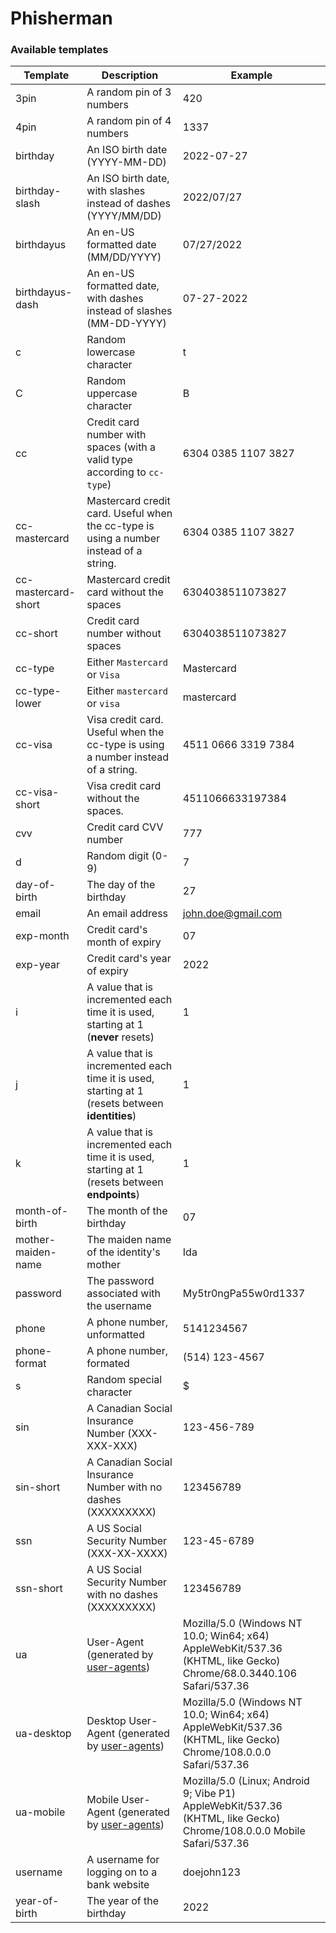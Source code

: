 # Phisherman

### Available templates

| Template            | Description                                                                                     | Example                                                                                                              |
| ------------------- | ----------------------------------------------------------------------------------------------- | -------------------------------------------------------------------------------------------------------------------- |
| 3pin                | A random pin of 3 numbers                                                                       | 420                                                                                                                  |
| 4pin                | A random pin of 4 numbers                                                                       | 1337                                                                                                                 |
| birthday            | An ISO birth date (YYYY-MM-DD)                                                                  | 2022-07-27                                                                                                           |
| birthday-slash      | An ISO birth date, with slashes instead of dashes (YYYY/MM/DD)                                  | 2022/07/27                                                                                                           |
| birthdayus          | An en-US formatted date (MM/DD/YYYY)                                                            | 07/27/2022                                                                                                           |
| birthdayus-dash     | An en-US formatted date, with dashes instead of slashes (MM-DD-YYYY)                            | 07-27-2022                                                                                                           |
| c                   | Random lowercase character                                                                      | t                                                                                                                    |
| C                   | Random uppercase character                                                                      | B                                                                                                                    |
| cc                  | Credit card number with spaces (with a valid type according to `cc-type`)                       | 6304 0385 1107 3827                                                                                                  |
| cc-mastercard       | Mastercard credit card. Useful when the cc-type is using a number instead of a string.          | 6304 0385 1107 3827                                                                                                  |
| cc-mastercard-short | Mastercard credit card without the spaces                                                       | 6304038511073827                                                                                                     |
| cc-short            | Credit card number without spaces                                                               | 6304038511073827                                                                                                     |
| cc-type             | Either `Mastercard` or `Visa`                                                                   | Mastercard                                                                                                           |
| cc-type-lower       | Either `mastercard` or `visa`                                                                   | mastercard                                                                                                           |
| cc-visa             | Visa credit card. Useful when the cc-type is using a number instead of a string.                | 4511 0666 3319 7384                                                                                                  |
| cc-visa-short       | Visa credit card without the spaces.                                                            | 4511066633197384                                                                                                     |
| cvv                 | Credit card CVV number                                                                          | 777                                                                                                                  |
| d                   | Random digit (0-9)                                                                              | 7                                                                                                                    |
| day-of-birth        | The day of the birthday                                                                         | 27                                                                                                                   |
| email               | An email address                                                                                | john.doe@gmail.com                                                                                                   |
| exp-month           | Credit card's month of expiry                                                                   | 07                                                                                                                   |
| exp-year            | Credit card's year of expiry                                                                    | 2022                                                                                                                 |
| i                   | A value that is incremented each time it is used, starting at 1 (**never** resets)              | 1                                                                                                                    |
| j                   | A value that is incremented each time it is used, starting at 1 (resets between **identities**) | 1                                                                                                                    |
| k                   | A value that is incremented each time it is used, starting at 1 (resets between **endpoints**)  | 1                                                                                                                    |
| month-of-birth      | The month of the birthday                                                                       | 07                                                                                                                   |
| mother-maiden-name  | The maiden name of the identity's mother                                                        | Ida                                                                                                                  |
| password            | The password associated with the username                                                       | My5tr0ngPa55w0rd1337                                                                                                 |
| phone               | A phone number, unformatted                                                                     | 5141234567                                                                                                           |
| phone-format        | A phone number, formated                                                                        | (514) 123-4567                                                                                                       |
| s                   | Random special character                                                                        | $                                                                                                                    |
| sin                 | A Canadian Social Insurance Number (XXX-XXX-XXX)                                                | 123-456-789                                                                                                          |
| sin-short           | A Canadian Social Insurance Number with no dashes (XXXXXXXXX)                                   | 123456789                                                                                                            |
| ssn                 | A US Social Security Number (XXX-XX-XXXX)                                                       | 123-45-6789                                                                                                          |
| ssn-short           | A US Social Security Number with no dashes (XXXXXXXXX)                                          | 123456789                                                                                                            |
| ua                  | User-Agent (generated by [user-agents](https://www.npmjs.com/package/user-agents))              | Mozilla/5.0 (Windows NT 10.0; Win64; x64) AppleWebKit/537.36 (KHTML, like Gecko) Chrome/68.0.3440.106 Safari/537.36  |
| ua-desktop          | Desktop User-Agent (generated by [user-agents](https://www.npmjs.com/package/user-agents))      | Mozilla/5.0 (Windows NT 10.0; Win64; x64) AppleWebKit/537.36 (KHTML, like Gecko) Chrome/108.0.0.0 Safari/537.36      |
| ua-mobile           | Mobile User-Agent (generated by [user-agents](https://www.npmjs.com/package/user-agents))       | Mozilla/5.0 (Linux; Android 9; Vibe P1) AppleWebKit/537.36 (KHTML, like Gecko) Chrome/108.0.0.0 Mobile Safari/537.36 |
| username            | A username for logging on to a bank website                                                     | doejohn123                                                                                                           |
| year-of-birth       | The year of the birthday                                                                        | 2022                                                                                                                 |
